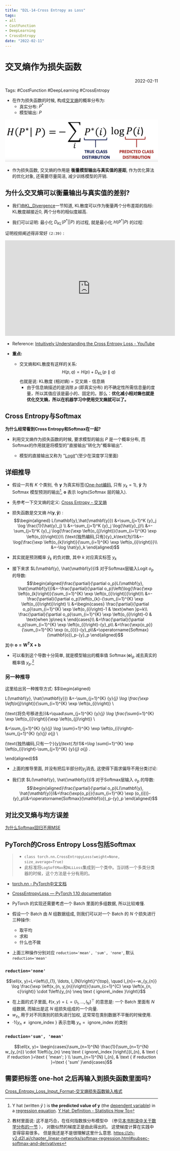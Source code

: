 ```yaml
---
title: "D2L-14-Cross Entropy as Loss"
tags:
- all
- CostFunction
- DeepLearning
- CrossEntropy
date: "2022-02-11"
---
```

# 交叉熵作为损失函数

<div align="right"> 2022-02-11</div>

Tags: #CostFunction  #DeepLearning  #CrossEntropy 

- 在作为损失函数的时候, 构成[交叉熵](notes/2022/2022.2/Cross_Entropy-交叉熵.md)的概率分布为:
	- 真实分布: $P^*$
	- 模型输出: $P$

![450](notes/2022/2022.2/assets/img_2022-10-15-10.png)
- 作为损失函数, 交叉熵的作用是 **衡量模型输出与真实值的差距**, 作为优化算法的优化对象, 还需要尽量简洁, 减少训练模型的开销.

## 为什么交叉熵可以衡量输出与真实值的差别?
- 我们由[KL_Divergence](notes/2022/2022.2/KL_Divergence-KL散度.md)一节知道, KL散度可以作为衡量两个分布差距的指标: KL散度越接近0, 两个分布的相似度越高. 

- 我们可以证明: 最小化 $D_{KL}(P^*||P)$ 的过程, 就是最小化 $H(P^*|P)$ 的过程: 

证明视频阐述得非常好 `(2:39)` : 
<iframe width="560" height="315" src="https://www.youtube.com/embed/Pwgpl9mKars" title="YouTube video player" frameborder="0" allow="accelerometer; autoplay; clipboard-write;  gyroscope; picture-in-picture" allowfullscreen></iframe>

- Reference: [Intuitively Understanding the Cross Entropy Loss - YouTube](https://www.youtube.com/watch?v=Pwgpl9mKars)

- **重点:** 
	- 交叉熵和KL散度有这样的关系: 
		$$H(p, q) = H(p) + D_{\mathrm{KL}}(p \parallel q)$$
		也就是说: KL散度 (相对熵) = 交叉熵 - 信息熵	
		- 由于信息熵描述的是消除 $p$ (即真实分布) 的不确定性所需信息量的度量，所以其值应该是最小的、固定的。那么：**优化减小相对熵也就是优化交叉熵，所以在机器学习中使用交叉熵就可以了。**

## Cross Entropy与Softmax
**为什么经常看到Cross Entropy和Softmax在一起?**
- 利用交叉熵作为损失函数的时候, 要求模型的输出 $P$ 是一个概率分布, 而Softmax的作用就是将模型的"直接输出"转化为"概率输出".

	- 模型的直接输出又称为 "[Logit](notes/2022/2022.2/Logit.md)"(至少在深度学习里面)

## 详细推导
- 假设一共有 $K$ 个类别, 令 $\mathbf{y}$ 为真实标签([One-hot编码](notes/2022/2022.1/One-hot_Encoding-独热编码.md), 只有 ${y}_k=1$), $\mathbf{\hat y}$ 为 Softmax 模型预测的输出[^2], $\mathbf{o}$ 表示 logits(Softmax 层的输入).
- 先参考一下交叉熵的定义:
	[Cross Entropy - 交叉熵](notes/2022/2022.2/Cross_Entropy-交叉熵.md#Cross%20Entropy%20-%20交叉熵)
- 损失函数是交叉熵 $H(\mathbf{y}, \mathbf{\hat y})$ :
$$\begin{aligned}
L(\mathbf{y},\hat{\mathbf{y}}) &=\sum_{j=1}^K {y}_j \log \frac{1}{\hat{y}_j} \\ &=-\sum_{j=1}^K {y}_j \log{\hat{y}_j}\\
&=-\sum_{j=1}^K {y}_j \log{\frac{\exp \left(o_{j}\right)}{\sum_{i=1}^{K} \exp \left(o_{i}\right)}}\\
(\text{独热编码,只有}{y}_k\text{为}1)&=-\log{\frac{\exp \left(o_{k}\right)}{\sum_{i=1}^{K} \exp \left(o_{i}\right)}}\\
&=-\log \hat{y}_k
\end{aligned}$$
- 其实就是预测概率 $\hat{y}_k$ 的负对数, 其中 $k$ 对应真实标签 ${y}_k$ 

- 接下来求 $L(\mathbf{y}, \hat{\mathbf{y}})$ 对于Softmax层输入Logit $o_p$ 的导数: 
$$\begin{aligned}\frac{\partial}{\partial o_p}L(\mathbf{y}, \hat{\mathbf{y}})&=-\frac{\partial}{\partial o_p}\left(\log{\frac{\exp \left(o_{k}\right)}{\sum_{i=1}^{K} \exp \left(o_{i}\right)}}\right)\\
&=-\frac{\partial}{\partial o_p}\left(o_{k}-{\sum_{i=1}^{K} \exp \left(o_{i}\right)}\right)
\\
&=\begin{cases}
  \frac{\partial}{\partial o_p}\sum_{i=1}^{K} \exp \left(o_{i}\right)-1 & \text{when }p=k\\    
  \frac{\partial}{\partial o_p}\sum_{i=1}^{K} \exp \left(o_{i}\right)-0 & \text{when }p\neq k
\end{cases}\\
&=\frac{\partial}{\partial o_p}\sum_{i=1}^{K} \exp \left(o_{i}\right)-{y}_p\\   
&=\frac{\exp{o_p}}{\sum_{i=1}^{K} \exp (o_{i})}-{y}_p\\&=\operatorname{Softmax}(\mathbf{o})_p-{y}_p
\end{aligned}$$

其中 $\mathbf{o=W^T X+b}$

- 可以看到这个导数十分简单, 就是模型输出的概率值 $\operatorname{Softmax}(\mathbf{o})_p$ 减去真实的概率值 ${y}_p$.[^1]

### 另一种推导
这里给出另一种推导方式:
$$\begin{aligned}

L(\mathbf{y}, \hat{\mathbf{y}}) &=-\sum_{j=1}^{K} {y}_{j} \log \frac{\exp \left(o_{j}\right)}{\sum_{i=1}^{K} \exp \left(o_{i}\right)} \\

(\text{将负号移进去})&=\quad\sum_{j=1}^{K} {y}_{j} \log \frac{\sum_{i=1}^{K} \exp \left(o_{i}\right)}{\exp \left(o_{j}\right)} \\

&=\sum_{j=1}^{K} {y}_{j} \log \sum_{i=1}^{K} \exp \left(o_{i}\right)-\sum_{j=1}^{K} {y}_{j} o_{j} \\

(\text{独热编码,只有一个}{y}_j\text{为}1)&=\log \sum_{i=1}^{K} \exp \left(o_{i}\right)-\sum_{j=1}^{K} {y}_{j} o_{j} .

\end{aligned}$$
- 上面的推导里面, 并没有把后半部分的${y}_j$消去, 这使得下面求偏导不用分类讨论:

- 我们求 $L(\mathbf{y}, \hat{\mathbf{y}})$ 对于Softmax层输入 $o_p$ 的导数:
$$\begin{aligned}\frac{\partial}{\partial o_p}L(\mathbf{y}, \hat{\mathbf{y}})&=\frac{\exp{o_p}}{\sum_{i=1}^{K} \exp (o_{i})}-{y}_p\\&=\operatorname{Softmax}(\mathbf{o})_p-{y}_p
\end{aligned}$$

## 对比交叉熵与均方误差
[为什么Softmax回归不用MSE](notes/2022/2022.2/为什么Softmax回归不用MSE.md)

## PyTorch的Cross Entropy Loss包括Softmax
> - `class torch.nn.CrossEntropyLoss(weight=None, size_average=True)`
> - 此标准将`LogSoftMax`和`NLLLoss`集成到一个类中。当训练一个多类分类器的时候，这个方法是十分有用的。

- [torch.nn - PyTorch中文文档](https://pytorch-cn.readthedocs.io/zh/latest/package_references/torch-nn/)
- [CrossEntropyLoss — PyTorch 1.10 documentation](https://pytorch.org/docs/stable/generated/torch.nn.CrossEntropyLoss.html)

- PyTorch 的实现还需要考虑一个 Batch 里面的多组数据, 所以比较难懂.
- 假设一个 Batch 由 $N$ 组数据组成, 则我们可以对一个 Batch 的 $N$ 个损失进行三种操作:
	- 取平均
	- 求和
	- 什么也不做
- 上面三种操作分别对应 `reduction='mean', 'sum', 'none'`, 默认 `reduction='mean'`

### `reduction='none'`
$$\ell(x, y)=L=\left\{l_{1}, \ldots, l_{N}\right\}^{\top}, \quad l_{n}=-w_{y_{n}} \log \frac{\exp \left(x_{n, y_{n}}\right)}{\sum_{c=1}^{C} \exp \left(x_{n, c}\right)} \cdot 1\left\{y_{n} \neq \text { ignore\_index }\right\}$$
- 在上面的式子里面, $\ell(x, y)=L=\left\{l_{1}, \ldots, l_{N}\right\}^{\top}$ 的意思是: 一个 Batch 里面有 $N$ 组数据, 而输出是这 $N$ 组损失组成的一个向量.
- $w_{y_{n}}$ 用于对不同类别的损失进行加权, 这常常在类别数据不平衡的时候使用.
- $\cdot 1\left\{y_{n} \neq \text { ignore\_index }\right\}$ 表示忽略 $y_{n} = \text { ignore\_index }$ 的类别 

### `reduction='sum', 'mean'`
$$\ell(x, y)= \begin{cases}\sum_{n=1}^{N} \frac{1}{\sum_{n=1}^{N} w_{y_{n}} \cdot 1\left\{y_{n} \neq \text { ignore\_index }\right\}}l_{n}, & \text { if reduction }=\text { 'mean'; } \\ \sum_{n=1}^{N} l_{n}, & \text { if reduction }=\text { 'sum' }\end{cases}$$

## 需要把标签 one-hot 之后再输入到损失函数里面吗?
[Cross_Entropy_Loss_Input_Format-交叉熵损失函数输入格式](notes/2022/2022.5/Cross_Entropy_Loss_Input_Format-交叉熵损失函数输入格式.md)



[^1]:教材里面说: 这不是巧合，在任何指数族分布模型中 （参见[本书附录中关于数学分布的一节](https://d2l.ai/chapter_appendix-mathematics-for-deep-learning/distributions.html) ）， 对数似然的梯度正是由此得出的。 这使梯度计算在实践中变得容易很多。 但是我还是不是很理解这里什么意思. https://zh-v2.d2l.ai/chapter_linear-networks/softmax-regression.html#subsec-softmax-and-derivatives
[^2]: Y hat (written $ŷ$ ) is **the predicted value of y** (the [dependent variable](https://www.statisticshowto.com/dependent-variable-definition/)) in a [regression equation](https://www.statisticshowto.com/probability-and-statistics/statistics-definitions/what-is-a-regression-equation/). [Y Hat: Definition - Statistics How To](https://www.statisticshowto.com/y-hat-definition/)